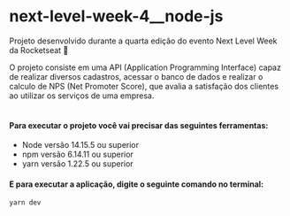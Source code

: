 # next-level-week-4__node-js
Projeto desenvolvido durante a quarta edição do evento Next Level Week da Rocketseat 🚀

O projeto consiste em uma API (Application Programming Interface) capaz de realizar diversos cadastros, acessar o banco de dados e realizar o calculo de NPS (Net Promoter Score), que avalia a satisfação dos clientes ao utilizar os serviços de uma empresa.
<br></br>
#### Para executar o projeto você vai precisar das seguintes ferramentas:
* Node versão 14.15.5 ou superior
* npm versão 6.14.11 ou superior
* yarn versão 1.22.5 ou superior

#### E para executar a aplicação, digite o seguinte comando no terminal:
```
yarn dev
```
